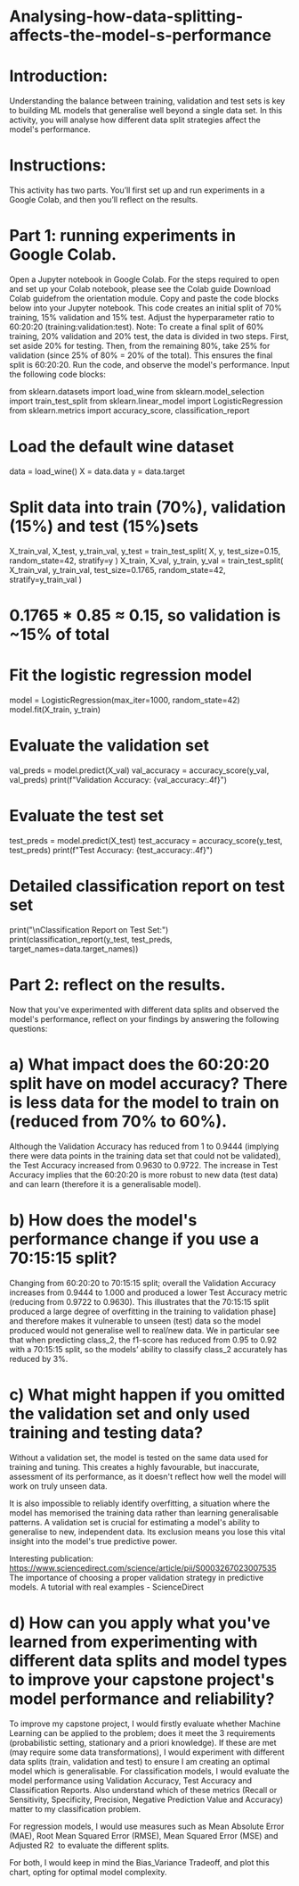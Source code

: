 # Analysing-how-data-splitting-affects-the-model-s-performance

# Introduction:

Understanding the balance between training, validation and test sets is key to building ML models that generalise well beyond a single data set. In this activity, you will analyse how different data split strategies affect the model's performance.

# Instructions:

This activity has two parts. You’ll first set up and run experiments in a Google Colab, and then you’ll reflect on the results.

# Part 1: running experiments in Google Colab.
Open a Jupyter notebook in Google Colab. For the steps required to open and set up your Colab notebook, please see the Colab guide Download Colab guidefrom the orientation module.
Copy and paste the code blocks below into your Jupyter notebook. This code creates an initial split of 70% training, 15% validation and 15% test.
Adjust the hyperparameter ratio to 60:20:20 (training:validation:test).
Note: To create a final split of 60% training, 20% validation and 20% test, the data is divided in two steps. First, set aside 20% for testing. Then, from the remaining 80%, take 25% for validation (since 25% of 80% = 20% of the total). This ensures the final split is 60:20:20.
Run the code, and observe the model's performance.
Input the following code blocks:

from sklearn.datasets import load_wine
from sklearn.model_selection import train_test_split
from sklearn.linear_model import LogisticRegression
from sklearn.metrics import accuracy_score, classification_report

# Load the default wine dataset
data = load_wine()
X = data.data
y = data.target

# Split data into train (70%), validation (15%) and test (15%)sets
X_train_val, X_test, y_train_val, y_test = train_test_split(
    X, y, test_size=0.15, random_state=42, stratify=y
)
X_train, X_val, y_train, y_val = train_test_split(
    X_train_val, y_train_val, test_size=0.1765, random_state=42, stratify=y_train_val
)
# 0.1765 * 0.85 ≈ 0.15, so validation is ~15% of total

# Fit the logistic regression model
model = LogisticRegression(max_iter=1000, random_state=42)
model.fit(X_train, y_train)

# Evaluate the validation set
val_preds = model.predict(X_val)
val_accuracy = accuracy_score(y_val, val_preds)
print(f"Validation Accuracy: {val_accuracy:.4f}")

# Evaluate the test set
test_preds = model.predict(X_test)
test_accuracy = accuracy_score(y_test, test_preds)
print(f"Test Accuracy: {test_accuracy:.4f}")

# Detailed classification report on test set
print("\nClassification Report on Test Set:")
print(classification_report(y_test, test_preds, target_names=data.target_names))

# Part 2: reflect on the results.

Now that you've experimented with different data splits and observed the model's performance, reflect on your findings by answering the following questions:

# a) What impact does the 60:20:20 split have on model accuracy? There is less data for the model to train on (reduced from 70% to 60%).
Although the Validation Accuracy has reduced from 1 to 0.9444 (implying there were data points in the training data set that could not be validated), 
the Test Accuracy increased from 0.9630 to 0.9722. The increase in Test Accuracy implies that the 60:20:20 is more robust to new data (test data) 
and can learn (therefore it is a generalisable model). 

# b) How does the model's performance change if you use a 70:15:15 split?
Changing from 60:20:20 to 70:15:15 split; overall the Validation Accuracy increases from 0.9444 to 1.000 and produced a lower Test Accuracy metric
(reducing from 0.9722 to 0.9630). This illustrates that the 70:15:15 split produced a large degree of overfitting in the training to validation phase]
and therefore makes it vulnerable to unseen (test) data so the model produced would not generalise well to real/new data. 
We in particular see that when predicting class_2, the f1-score has reduced from 0.95 to 0.92 with a 70:15:15 split, so the models’ ability to classify
class_2 accurately has reduced by 3%.

# c) What might happen if you omitted the validation set and only used training and testing data?
Without a validation set, the model is tested on the same data used for training and tuning. This creates a highly favourable, but inaccurate, assessment of its performance,
as it doesn't reflect how well the model will work on truly unseen data. 

It is also impossible to reliably identify overfitting, a situation where the model has memorised the training data rather than learning generalisable patterns. 
A validation set is crucial for estimating a model's ability to generalise to new, independent data. Its exclusion means you lose this vital insight into the model's 
true predictive power. 

Interesting publication: https://www.sciencedirect.com/science/article/pii/S0003267023007535
The importance of choosing a proper validation strategy in predictive models. A tutorial with real examples - ScienceDirect

# d) How can you apply what you've learned from experimenting with different data splits and model types to improve your capstone project's model performance and reliability?

To improve my capstone project, I would firstly evaluate whether Machine Learning can be applied to the problem; does it meet the 3 requirements
(probabilistic setting, stationary and a priori knowledge). If these are met (may require some data transformations), I would experiment with different
data splits (train, validation and test) to ensure I am creating an optimal model which is generalisable. 
For classification models, I would evaluate the model performance using Validation Accuracy, Test Accuracy and Classification Reports. 
Also understand which of these metrics (Recall or Sensitivity, Specificity, Precision, Negative Prediction Value and Accuracy) matter to my classification problem.

For regression models, I would use measures such as Mean Absolute Error (MAE), Root Mean Squared Error (RMSE), Mean Squared Error (MSE) and Adjusted R2  to evaluate the different splits.

For both, I would keep in mind the Bias_Variance Tradeoff, and plot this chart, opting for optimal model complexity.

